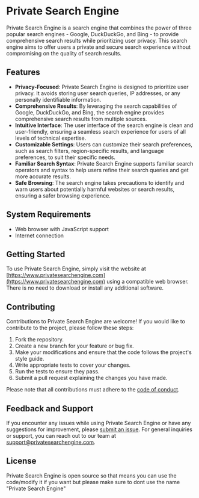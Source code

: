 # Private Search Engine

Private Search Engine is a search engine that combines the power of three popular search engines - Google, DuckDuckGo, and Bing - to provide comprehensive search results while prioritizing user privacy. This search engine aims to offer users a private and secure search experience without compromising on the quality of search results.

## Features

- **Privacy-Focused**: Private Search Engine is designed to prioritize user privacy. It avoids storing user search queries, IP addresses, or any personally identifiable information.
- **Comprehensive Results**: By leveraging the search capabilities of Google, DuckDuckGo, and Bing, the search engine provides comprehensive search results from multiple sources.
- **Intuitive Interface**: The user interface of the search engine is clean and user-friendly, ensuring a seamless search experience for users of all levels of technical expertise.
- **Customizable Settings**: Users can customize their search preferences, such as search filters, region-specific results, and language preferences, to suit their specific needs.
- **Familiar Search Syntax**: Private Search Engine supports familiar search operators and syntax to help users refine their search queries and get more accurate results.
- **Safe Browsing**: The search engine takes precautions to identify and warn users about potentially harmful websites or search results, ensuring a safer browsing experience.

## System Requirements

- Web browser with JavaScript support
- Internet connection

## Getting Started

To use Private Search Engine, simply visit the website at [https://www.privatesearchengine.com](https://www.privatesearchengine.com) using a compatible web browser. There is no need to download or install any additional software.

## Contributing

Contributions to Private Search Engine are welcome! If you would like to contribute to the project, please follow these steps:

1. Fork the repository.
2. Create a new branch for your feature or bug fix.
3. Make your modifications and ensure that the code follows the project's style guide.
4. Write appropriate tests to cover your changes.
5. Run the tests to ensure they pass.
6. Submit a pull request explaining the changes you have made.

Please note that all contributions must adhere to the [code of conduct](CODE_OF_CONDUCT.md).

## Feedback and Support

If you encounter any issues while using Private Search Engine or have any suggestions for improvement, please [submit an issue](https://github.com/booryys/private-search-engine/issues). For general inquiries or support, you can reach out to our team at support@privatesearchengine.com.

## License

Private Search Engine is open source so that means you can use the code/modify it if you want but please make sure to dont use the name "Private Search Engine"
